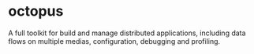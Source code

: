 octopus
=======

A full toolkit for build and manage distributed applications, including data flows on multiple medias, configuration, debugging and profiling.
